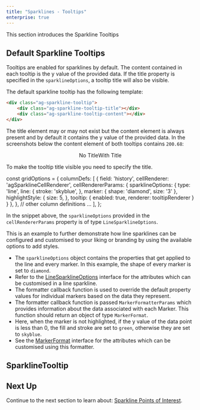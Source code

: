 ```yaml
---
title: "Sparklines - Tooltips"
enterprise: true
---
```


This section introduces the Sparkline Tooltips

## Default Sparkline Tooltips

Tooltips are enabled for sparklines by default. The content contained in each tooltip is the y value of the provided data. If the title property is specified in the `sparklineOptions`, a tooltip title will also be visible.

The default sparkline tooltip has the following template:

```html
<div class="ag-sparkline-tooltip">
    <div class="ag-sparkline-tooltip-title"></div>
    <div class="ag-sparkline-tooltip-content"></div>
</div>
```

The title element may or may not exist but the content element is always present and by default it contains the y value of the provided data. In the screenshots below the content element of both tooltips contains `200.68`:

<div style="display: flex; justify-content: center;">
    <image-caption src="resources/tooltip-no-title.png" alt="Tooltip without the title element" width="250px" constrained="true">No Title</image-caption>
    <image-caption src="resources/tooltip-with-title.png" alt="Tooltip with a title element" width="250px" constrained="true">With Title</image-caption>
</div>

To make the tooltip title visible you need to specify the title.


<snippet>
const gridOptions = {
    columnDefs: [
        {
            field: 'history',
            cellRenderer: 'agSparklineCellRenderer',
            cellRendererParams: {
                sparklineOptions: {
                    type: 'line',
                    line: {
                        stroke: 'skyblue',
                    },
                    marker: {
                        shape: 'diamond',
                        size: '3'
                    },
                    highlightStyle: {
                        size: 5,
                    },
                    tooltip: {
                        enabled: true,
                        renderer: tooltipRenderer
                    }
                }
            },
        },
        // other column definitions ...
    ],
};
</snippet>

In the snippet above, the `sparklineOptions` provided in the `cellRendererParams` property is of type `LineSparklineOptions`.

This is an example to further demonstrate how line sparklines can be configured and customised to your liking or branding by using the available options to add styles.

- The `sparklineOptions` object contains the properties that get applied to the line and every marker. In this example, the shape of every marker is set to `diamond`.
- Refer to the [LineSparklineOptions](/sparklines-line-sparkline/#linesparklineoptions) interface for the attributes which can be customised in a line sparkline.
- The formatter callback function is used to override the default property values for individual markers based on the data they represent.
- The formatter callback function is passed `MarkerFormatterParams` which provides information about the data associated with each Marker. This function should return an object of type `MarkerFormat`.
- Here, when the marker is not highlighted, if the y value of the data point is less than 0, the fill and stroke are set to `green`, otherwise they are set to `skyblue`.
- See the [MarkerFormat](/sparklines-line-sparkline/#markerformat) interface for the attributes which can be customised using this formatter.


<grid-example title='Sparkline Tooltips' name='sparkline-tooltip' type='generated' options='{ "enterprise": true, "exampleHeight": 585, "modules": ["clientside", "sparklines"] }'></grid-example>

## SparklineTooltip

<interface-documentation interfaceName='SparklineTooltip' ></interface-documentation>

## Next Up

Continue to the next section to learn about: [Sparkline Points of Interest](/sparklines-points-of-interest/).

